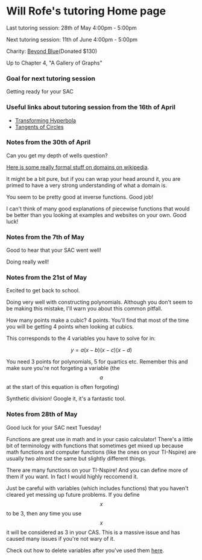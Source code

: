 # Will Rofe's tutoring Home page

Last tutoring session: 28th of May 4:00pm - 5:00pm

Next tutoring session: 11th of June 4:00pm - 5:00pm

Charity: [Beyond Blue](https://www.beyondblue.org.au/)(Donated $130)

Up to Chapter 4, "A Gallery of Graphs"

### Goal for next tutoring session
Getting ready for your SAC

### Useful links about tutoring session from the 16th of April
- [Transforming Hyperbola](https://www.desmos.com/calculator/8o0yflpjef)
- [Tangents of Circles](https://www.desmos.com/calculator/v0lbzd0knj)

### Notes from the 30th of April
Can you get my depth of wells question?

[Here is some really formal stuff on domains on wikipedia](https://en.wikipedia.org/wiki/Domain_of_a_function).

It might be a bit pure, but if you can wrap your head around it, you are primed
to have a very strong understanding of what a domain is.

You seem to be pretty good at inverse functions. Good job!

I can't think of many good explanations of piecewise functions that would be
better than you looking at examples and websites on your own. Good luck!

### Notes from the 7th of May
Good to hear that your SAC went well!

Doing really well!

### Notes from the 21st of May
Excited to get back to school.

Doing very well with constructing polynomials. Although you don't seem to be
making this mistake, I'll warn you about this common pitfall.

How many points make a cubic? 4 points. You'll find that most of the time you will
be getting 4 points when looking at cubics.

This corresponds to the 4 variables you have to solve for in:

$$y = a(x-b)(x-c)(x-d)$$

You need 3 points for polynomials, 5 for quartics etc. Remember this and make
sure you're not forgeting a variable (the $$a$$ at the start of this equation is
often forgoting)

Synthetic division! Google it, it's a fantastic tool.

### Notes from 28th of May
Good luck for your SAC next Tuesday!

Functions are great use in math and in your casio calculator! There's a little
bit of terminology with functions that sometimes get mixed up because math
functions and computer functions (like the ones on your TI-Nspire) are usually 
two almost the same but slightly different things.

There are many functions on your TI-Nspire! And you can define more of them if you
want. In fact I would highly reccomend it.

Just be careful with variables (which includes functions) that you haven't cleared yet
messing up future problems. If you define $$x$$ to be 3, then any time you use $$x$$
it will be considered as 3 in your CAS. This is a massive issue and has caused
many issues if you're not wary of it.

Check out how to delete variables after you've used them [here](https://www.dummies.com/education/graphing-calculators/how-to-update-and-delete-variables-on-the-ti-nspire/).
